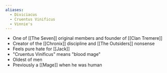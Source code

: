 ```yaml
---
aliases:
  - Diviciacus
  - Cruentus Vinificus
  - Vinnie's
---
```

- One of [[The Seven]] original members and founder of [[Clan Tremere]]
- Creator of the [[Chronix]] discipline and [[The Outsiders]] nonsense
- Feels pure hate for [[Jack]]
- "Cruentus Vinificus" means "blood mage"
- Oldest of men
- Previously a [[Mage]] when he was human